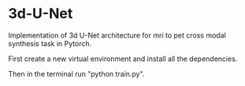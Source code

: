 # 3d-U-Net
Implementation of 3d U-Net architecture for mri to pet cross modal synthesis task in Pytorch.

First create a new virtual environment and install all the dependencies. 

Then in the terminal run "python train.py".

